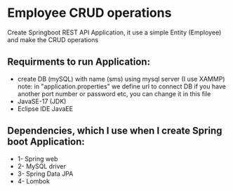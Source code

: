 # Employee CRUD operations
  Create Springboot REST API Application, it use a simple Entity (Employee) and make the CRUD operations

## Requirments to run Application:
* create DB (mySQL) with name (sms) using mysql server (I use XAMMP)
note: in "application.properties" we define url to connect DB if you have another port number or password etc, you can change it in this file 
* JavaSE-17 (JDK)
* Eclipse IDE JavaEE

## Dependencies, which I use when I create Spring boot Application:
* 1- Spring web
* 2- MySQL driver
* 3- Spring Data JPA
* 4- Lombok






